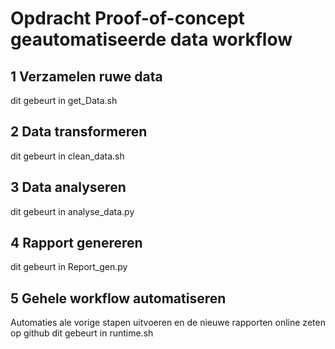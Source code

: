# Opdracht Proof-of-concept geautomatiseerde data workflow
## 1 Verzamelen ruwe data
dit gebeurt in get_Data.sh
## 2 Data transformeren
dit gebeurt in clean_data.sh
## 3 Data analyseren
dit gebeurt in analyse_data.py
## 4 Rapport genereren
dit gebeurt in Report_gen.py
## 5 Gehele workflow automatiseren
Automaties ale vorige stapen uitvoeren en de nieuwe rapporten online zeten op github
dit gebeurt in runtime.sh
